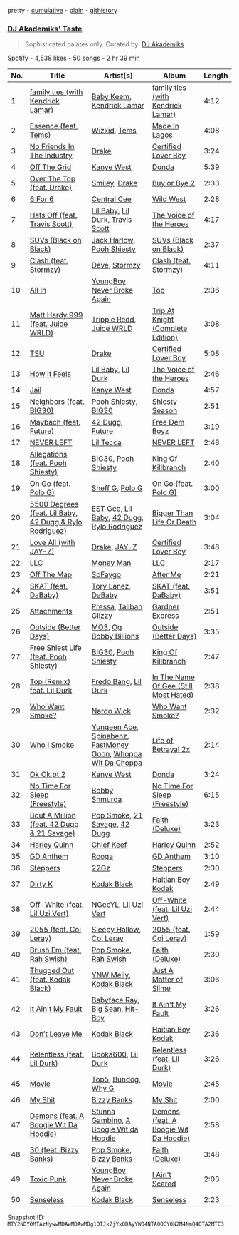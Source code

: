 pretty - [cumulative](/playlists/cumulative/37i9dQZF1DXdUq7EFlkBFv.md) - [plain](/playlists/plain/37i9dQZF1DXdUq7EFlkBFv) - [githistory](https://github.githistory.xyz/mackorone/spotify-playlist-archive/blob/main/playlists/plain/37i9dQZF1DXdUq7EFlkBFv)

### [DJ Akademiks' Taste](https://open.spotify.com/playlist/37i9dQZF1DXdUq7EFlkBFv)

> Sophisticated palates only\. Curated by: <a href="https://www.instagram.com/akademiks/">DJ Akademiks</a>

[Spotify](https://open.spotify.com/user/spotify) - 4,538 likes - 50 songs - 2 hr 39 min

| No. | Title | Artist(s) | Album | Length |
|---|---|---|---|---|
| 1 | [family ties \(with Kendrick Lamar\)](https://open.spotify.com/track/7Bpx2vsWfQFBACRz4h3IqH) | [Baby Keem](https://open.spotify.com/artist/5SXuuuRpukkTvsLuUknva1), [Kendrick Lamar](https://open.spotify.com/artist/2YZyLoL8N0Wb9xBt1NhZWg) | [family ties \(with Kendrick Lamar\)](https://open.spotify.com/album/3HqmX8hGcbbQZODgayNEYx) | 4:12 |
| 2 | [Essence \(feat\. Tems\)](https://open.spotify.com/track/5FG7Tl93LdH117jEKYl3Cm) | [Wizkid](https://open.spotify.com/artist/3tVQdUvClmAT7URs9V3rsp), [Tems](https://open.spotify.com/artist/687cZJR45JO7jhk1LHIbgq) | [Made In Lagos](https://open.spotify.com/album/6HpMdN52TfJAwVbmkrFeBN) | 4:08 |
| 3 | [No Friends In The Industry](https://open.spotify.com/track/2tUL6dZf1mywCj5WvCPZw6) | [Drake](https://open.spotify.com/artist/3TVXtAsR1Inumwj472S9r4) | [Certified Lover Boy](https://open.spotify.com/album/3SpBlxme9WbeQdI9kx7KAV) | 3:24 |
| 4 | [Off The Grid](https://open.spotify.com/track/6LNoArVBBVZzUTUiAX2aKO) | [Kanye West](https://open.spotify.com/artist/5K4W6rqBFWDnAN6FQUkS6x) | [Donda](https://open.spotify.com/album/5CnpZV3q5BcESefcB3WJmz) | 5:39 |
| 5 | [Over The Top \(feat\. Drake\)](https://open.spotify.com/track/22ruOqBqBRiZDiXFud4OXa) | [Smiley](https://open.spotify.com/artist/6jeg7JBX9J9097esK752iR), [Drake](https://open.spotify.com/artist/3TVXtAsR1Inumwj472S9r4) | [Buy or Bye 2](https://open.spotify.com/album/2ioMOjxtndeNFrssEFnIjF) | 2:33 |
| 6 | [6 For 6](https://open.spotify.com/track/1tLV0GD0WXQ1Z8BKOQscti) | [Central Cee](https://open.spotify.com/artist/5H4yInM5zmHqpKIoMNAx4r) | [Wild West](https://open.spotify.com/album/0aAVMtHuK9wX1mQozWvdSZ) | 2:28 |
| 7 | [Hats Off \(feat\. Travis Scott\)](https://open.spotify.com/track/4lUmnwRybYH7mMzf16xB0y) | [Lil Baby](https://open.spotify.com/artist/5f7VJjfbwm532GiveGC0ZK), [Lil Durk](https://open.spotify.com/artist/3hcs9uc56yIGFCSy9leWe7), [Travis Scott](https://open.spotify.com/artist/0Y5tJX1MQlPlqiwlOH1tJY) | [The Voice of the Heroes](https://open.spotify.com/album/6CvBb1XqN0igtQrWrbXD80) | 4:17 |
| 8 | [SUVs \(Black on Black\)](https://open.spotify.com/track/1MIGkQxcdAt2lDx6ySpsc5) | [Jack Harlow](https://open.spotify.com/artist/2LIk90788K0zvyj2JJVwkJ), [Pooh Shiesty](https://open.spotify.com/artist/5F1aAS1duwlzExnPs3l2Xe) | [SUVs \(Black on Black\)](https://open.spotify.com/album/4K3SQSfKMXLcVnyUSFELZw) | 2:37 |
| 9 | [Clash \(feat\. Stormzy\)](https://open.spotify.com/track/2oUwMN5VfdGX10XeQJLBBi) | [Dave](https://open.spotify.com/artist/6Ip8FS7vWT1uKkJSweANQK), [Stormzy](https://open.spotify.com/artist/2SrSdSvpminqmStGELCSNd) | [Clash \(feat\. Stormzy\)](https://open.spotify.com/album/58GjA2xPMQ8PjNKyddHIqP) | 4:11 |
| 10 | [All In](https://open.spotify.com/track/7CdoE8U5DwrwCaLoyf3ME0) | [YoungBoy Never Broke Again](https://open.spotify.com/artist/7wlFDEWiM5OoIAt8RSli8b) | [Top](https://open.spotify.com/album/6MbQdX6OomgQhZU6QCqMKW) | 2:36 |
| 11 | [Matt Hardy 999 \(feat\. Juice WRLD\)](https://open.spotify.com/track/1HsOTiVqdN7PB1zOS2bcsO) | [Trippie Redd](https://open.spotify.com/artist/6Xgp2XMz1fhVYe7i6yNAax), [Juice WRLD](https://open.spotify.com/artist/4MCBfE4596Uoi2O4DtmEMz) | [Trip At Knight \(Complete Edition\)](https://open.spotify.com/album/4sS5IjHR0YOJQdSTQ8whWz) | 3:08 |
| 12 | [TSU](https://open.spotify.com/track/4s7QLoImIwmPi9L6dq1nVW) | [Drake](https://open.spotify.com/artist/3TVXtAsR1Inumwj472S9r4) | [Certified Lover Boy](https://open.spotify.com/album/3SpBlxme9WbeQdI9kx7KAV) | 5:08 |
| 13 | [How It Feels](https://open.spotify.com/track/62nb5YUYUqtYJhVPwRhCke) | [Lil Baby](https://open.spotify.com/artist/5f7VJjfbwm532GiveGC0ZK), [Lil Durk](https://open.spotify.com/artist/3hcs9uc56yIGFCSy9leWe7) | [The Voice of the Heroes](https://open.spotify.com/album/6CvBb1XqN0igtQrWrbXD80) | 2:46 |
| 14 | [Jail](https://open.spotify.com/track/6d8HN8MqqbqrEUI2bvx0aG) | [Kanye West](https://open.spotify.com/artist/5K4W6rqBFWDnAN6FQUkS6x) | [Donda](https://open.spotify.com/album/5CnpZV3q5BcESefcB3WJmz) | 4:57 |
| 15 | [Neighbors \(feat\. BIG30\)](https://open.spotify.com/track/2xlOJSbScxrHHOmlNmILpD) | [Pooh Shiesty](https://open.spotify.com/artist/5F1aAS1duwlzExnPs3l2Xe), [BIG30](https://open.spotify.com/artist/4nZmMrwH6LxHnCzQv4IFUE) | [Shiesty Season](https://open.spotify.com/album/2UwJ4Nt10VStLczYefhcEV) | 2:51 |
| 16 | [Maybach \(feat\. Future\)](https://open.spotify.com/track/2Qt8qG9SWPdtRiaWcPNJRm) | [42 Dugg](https://open.spotify.com/artist/45gHcnDnMC15sgx3VL7ROG), [Future](https://open.spotify.com/artist/1RyvyyTE3xzB2ZywiAwp0i) | [Free Dem Boyz](https://open.spotify.com/album/4zJiUubJvgUJNq0BVD9Mvs) | 3:19 |
| 17 | [NEVER LEFT](https://open.spotify.com/track/21UkXrc9kD48rNpTMI2ecz) | [Lil Tecca](https://open.spotify.com/artist/4Ga1P7PMIsmqEZqhYZQgDo) | [NEVER LEFT](https://open.spotify.com/album/0PMJvFnZxXl9LToaZFHhxp) | 2:48 |
| 18 | [Allegations \(feat\. Pooh Shiesty\)](https://open.spotify.com/track/1Fhb9neDPyEyTaZZ3qmIn4) | [BIG30](https://open.spotify.com/artist/4nZmMrwH6LxHnCzQv4IFUE), [Pooh Shiesty](https://open.spotify.com/artist/5F1aAS1duwlzExnPs3l2Xe) | [King Of Killbranch](https://open.spotify.com/album/1NDrL1t8NNB233FRqbzzoK) | 2:40 |
| 19 | [On Go \(feat\. Polo G\)](https://open.spotify.com/track/3Ho13bRS28xEvGvgW4LOFM) | [Sheff G](https://open.spotify.com/artist/1tG7s7S4sq2eFFW0QZyLbm), [Polo G](https://open.spotify.com/artist/6AgTAQt8XS6jRWi4sX7w49) | [On Go \(feat\. Polo G\)](https://open.spotify.com/album/5d1WnOlcSun3ghG0H3dV7z) | 3:00 |
| 20 | [5500 Degrees \(feat\. Lil Baby, 42 Dugg & Rylo Rodriguez\)](https://open.spotify.com/track/6uTID2glulLOXYhcwMETS1) | [EST Gee](https://open.spotify.com/artist/4FlG0V0jhLO4qGpayFOphj), [Lil Baby](https://open.spotify.com/artist/5f7VJjfbwm532GiveGC0ZK), [42 Dugg](https://open.spotify.com/artist/45gHcnDnMC15sgx3VL7ROG), [Rylo Rodriguez](https://open.spotify.com/artist/0gg11prPP6OqtUvBcKnPpq) | [Bigger Than Life Or Death](https://open.spotify.com/album/1RsqFdvHFKN9VGpBmJtUku) | 3:04 |
| 21 | [Love All \(with JAY\-Z\)](https://open.spotify.com/track/4VCbgIdr8ptegWeJpqLVHH) | [Drake](https://open.spotify.com/artist/3TVXtAsR1Inumwj472S9r4), [JAY\-Z](https://open.spotify.com/artist/3nFkdlSjzX9mRTtwJOzDYB) | [Certified Lover Boy](https://open.spotify.com/album/3SpBlxme9WbeQdI9kx7KAV) | 3:48 |
| 22 | [LLC](https://open.spotify.com/track/53JqTGiqfRuNwC54WAIG6H) | [Money Man](https://open.spotify.com/artist/3Rx4PJ7SP6unkOk5elPUK7) | [LLC](https://open.spotify.com/album/6FjAZZk6sL9UVMFY1tQloy) | 2:17 |
| 23 | [Off The Map](https://open.spotify.com/track/6GNG0YQixWuLE0M5FtrRxY) | [SoFaygo](https://open.spotify.com/artist/2SJhf6rTOU53g8yBdAjPby) | [After Me](https://open.spotify.com/album/3cDBVusNMPK33eaTIE5QQg) | 2:21 |
| 24 | [SKAT \(feat\. DaBaby\)](https://open.spotify.com/track/33OeHNGJA124QytVD0BeQK) | [Tory Lanez](https://open.spotify.com/artist/2jku7tDXc6XoB6MO2hFuqg), [DaBaby](https://open.spotify.com/artist/4r63FhuTkUYltbVAg5TQnk) | [SKAT \(feat\. DaBaby\)](https://open.spotify.com/album/1Y9B8NqVUn69IhVhe2YMwT) | 3:51 |
| 25 | [Attachments](https://open.spotify.com/track/1SedJ3dLWoCqnPIGeEMUJH) | [Pressa](https://open.spotify.com/artist/5olrQpDroHT7sjmYWMLivy), [Taliban Glizzy](https://open.spotify.com/artist/2J4wmwS5YSjQKzEEM7AiJh) | [Gardner Express](https://open.spotify.com/album/24nydg8i966CawS06yCtZh) | 2:51 |
| 26 | [Outside \(Better Days\)](https://open.spotify.com/track/2AJvoUXSml9cDzQdsk1pEG) | [MO3](https://open.spotify.com/artist/44JEJiBvti7NiEhAfzWstv), [Og Bobby Billions](https://open.spotify.com/artist/6bS1ddLkqrK5Jl6GyKK4j2) | [Outside \(Better Days\)](https://open.spotify.com/album/3EeayWYuFnQuR49Euu1gjI) | 3:35 |
| 27 | [Free Shiest Life \(feat\. Pooh Shiesty\)](https://open.spotify.com/track/0OruY3ybpkoHM9qG9xXbK3) | [BIG30](https://open.spotify.com/artist/4nZmMrwH6LxHnCzQv4IFUE), [Pooh Shiesty](https://open.spotify.com/artist/5F1aAS1duwlzExnPs3l2Xe) | [King Of Killbranch](https://open.spotify.com/album/1NDrL1t8NNB233FRqbzzoK) | 2:47 |
| 28 | [Top \(Remix\) feat\. Lil Durk](https://open.spotify.com/track/5S0QZGDvhgdED2WJGgxBKb) | [Fredo Bang](https://open.spotify.com/artist/4yTmEo2clwWq2jwelvqgVv), [Lil Durk](https://open.spotify.com/artist/3hcs9uc56yIGFCSy9leWe7) | [In The Name Of Gee \(Still Most Hated\)](https://open.spotify.com/album/18sKqGhmvXhfhgnzu3uj0T) | 2:38 |
| 29 | [Who Want Smoke?](https://open.spotify.com/track/5PJbsnPWGcZWsNHdRpW3Wq) | [Nardo Wick](https://open.spotify.com/artist/0Njy6yR9LykNKYg9yE23QN) | [Who Want Smoke?](https://open.spotify.com/album/6e4K6xYheopkx9xug6jjgc) | 2:32 |
| 30 | [Who I Smoke](https://open.spotify.com/track/3093lstvMDfRjvimLc6ViU) | [Yungeen Ace](https://open.spotify.com/artist/7hj7ffJe6UkF1gsMpuweSI), [Spinabenz](https://open.spotify.com/artist/6JK16RgnitAl8O9yFgmWPe), [FastMoney Goon](https://open.spotify.com/artist/6VdfJb2OJp9dbZz0t5bedv), [Whoppa Wit Da Choppa](https://open.spotify.com/artist/482lFlWgAXTKFGC8C6imWq) | [Life of Betrayal 2x](https://open.spotify.com/album/2T2cnxVLWceuy1QofrVNnn) | 2:14 |
| 31 | [Ok Ok pt 2](https://open.spotify.com/track/5ad5uryyzVWs95bK3myGkw) | [Kanye West](https://open.spotify.com/artist/5K4W6rqBFWDnAN6FQUkS6x) | [Donda](https://open.spotify.com/album/5CnpZV3q5BcESefcB3WJmz) | 3:24 |
| 32 | [No Time For Sleep \(Freestyle\)](https://open.spotify.com/track/50xlqNticOjNCnR192H1YJ) | [Bobby Shmurda](https://open.spotify.com/artist/34Y0ldeyUv7jBvukWOGASO) | [No Time For Sleep \(Freestyle\)](https://open.spotify.com/album/2SUNTv6iT4DwTmrNlqCqmi) | 6:15 |
| 33 | [Bout A Million \(feat\. 42 Dugg & 21 Savage\)](https://open.spotify.com/track/72ozIjVFHpAnKGcuYpCfb7) | [Pop Smoke](https://open.spotify.com/artist/0eDvMgVFoNV3TpwtrVCoTj), [21 Savage](https://open.spotify.com/artist/1URnnhqYAYcrqrcwql10ft), [42 Dugg](https://open.spotify.com/artist/45gHcnDnMC15sgx3VL7ROG) | [Faith \(Deluxe\)](https://open.spotify.com/album/1n5t4LXCTAmiJmyMtbBxVU) | 3:23 |
| 34 | [Harley Quinn](https://open.spotify.com/track/5yfX9sTYDJ012smTqfoTCj) | [Chief Keef](https://open.spotify.com/artist/15iVAtD3s3FsQR4w1v6M0P) | [Harley Quinn](https://open.spotify.com/album/1YjRDz2mWVadCF8PoGjpNg) | 2:52 |
| 35 | [GD Anthem](https://open.spotify.com/track/0IAQb5BDqLI5ZlGVDiFArh) | [Rooga](https://open.spotify.com/artist/5zDlgTCrdCh2cFRX7nH8W1) | [GD Anthem](https://open.spotify.com/album/0vEwVgYvI4kNNLsszRi3zo) | 3:10 |
| 36 | [Steppers](https://open.spotify.com/track/7vNUd8wv8Fo6L1CBxduXxF) | [22Gz](https://open.spotify.com/artist/4JhbRL6zaItAyzqx4gHTqz) | [Steppers](https://open.spotify.com/album/1cmIixELcilPw7uQzS8UVD) | 2:30 |
| 37 | [Dirty K](https://open.spotify.com/track/0xAY7oG6h1YBv0Tvc8eUnu) | [Kodak Black](https://open.spotify.com/artist/46SHBwWsqBkxI7EeeBEQG7) | [Haitian Boy Kodak](https://open.spotify.com/album/4DGNmFH2q7WEtFI88geAmu) | 2:49 |
| 38 | [Off\-White \(feat\. Lil Uzi Vert\)](https://open.spotify.com/track/6WSypNUxnt7YYXQ9iUGRR7) | [NGeeYL](https://open.spotify.com/artist/5Z9mvkWNEpiKVQ36xVkMfe), [Lil Uzi Vert](https://open.spotify.com/artist/4O15NlyKLIASxsJ0PrXPfz) | [Off\-White \(feat\. Lil Uzi Vert\)](https://open.spotify.com/album/1mQayAKgsYORLTbpvXdI5T) | 2:44 |
| 39 | [2055 \(feat\. Coi Leray\)](https://open.spotify.com/track/74ruhOVvor6O8R91cyrzK0) | [Sleepy Hallow](https://open.spotify.com/artist/6EPlBSH2RSiettczlz7ihV), [Coi Leray](https://open.spotify.com/artist/6AMd49uBDJfhf30Ak2QR5s) | [2055 \(feat\. Coi Leray\)](https://open.spotify.com/album/2jGGIrYGbhJPHOmBF5R90N) | 1:59 |
| 40 | [Brush Em \(feat\. Rah Swish\)](https://open.spotify.com/track/58aW6yZGFl7rVM7SLfLnLL) | [Pop Smoke](https://open.spotify.com/artist/0eDvMgVFoNV3TpwtrVCoTj), [Rah Swish](https://open.spotify.com/artist/4FeLiFUPdxVfFo8oOfA4BH) | [Faith \(Deluxe\)](https://open.spotify.com/album/1n5t4LXCTAmiJmyMtbBxVU) | 2:30 |
| 41 | [Thugged Out \(feat\. Kodak Black\)](https://open.spotify.com/track/0uRsQ1Q3ZPuXTEkEeUXNNf) | [YNW Melly](https://open.spotify.com/artist/1cNDP5yjU5vjeR8qMf4grg), [Kodak Black](https://open.spotify.com/artist/46SHBwWsqBkxI7EeeBEQG7) | [Just A Matter of Slime](https://open.spotify.com/album/0fvmq3jIMJpjHFDTZtjWtx) | 3:06 |
| 42 | [It Ain't My Fault](https://open.spotify.com/track/5cX92psZ1aSHr6rTmGQMps) | [Babyface Ray](https://open.spotify.com/artist/3zZ88AwlTwfCJkowsFCvLA), [Big Sean](https://open.spotify.com/artist/0c173mlxpT3dSFRgMO8XPh), [Hit\-Boy](https://open.spotify.com/artist/6q3p11nP1p80Ey6LrOOSed) | [It Ain't My Fault](https://open.spotify.com/album/5aTCwMHvG9VSoeX1ZpYQY0) | 3:26 |
| 43 | [Don’t Leave Me](https://open.spotify.com/track/2PaP6wC4cqEgYLKBDeJWdN) | [Kodak Black](https://open.spotify.com/artist/46SHBwWsqBkxI7EeeBEQG7) | [Haitian Boy Kodak](https://open.spotify.com/album/4DGNmFH2q7WEtFI88geAmu) | 2:36 |
| 44 | [Relentless \(feat\. Lil Durk\)](https://open.spotify.com/track/6mdPEY68QpFtEau2sfQLW1) | [Booka600](https://open.spotify.com/artist/5g8mXUQcC8DVAHLwGGAIrJ), [Lil Durk](https://open.spotify.com/artist/3hcs9uc56yIGFCSy9leWe7) | [Relentless \(feat\. Lil Durk\)](https://open.spotify.com/album/7805rgXmjrssqgW03U9ZTu) | 3:26 |
| 45 | [Movie](https://open.spotify.com/track/3hEr1HhvLm6sq52CdgGk72) | [Top5](https://open.spotify.com/artist/761R6TmYhSbPNOFfEf80pw), [Bundog](https://open.spotify.com/artist/4wL3ZswVcMUC6iNcvWklfO), [Why G](https://open.spotify.com/artist/3QoFljZxcB1DQuP3WmYVJB) | [Movie](https://open.spotify.com/album/13Gw4ZOeVGHSuNdWgf8Fh2) | 2:45 |
| 46 | [My Shit](https://open.spotify.com/track/1HmhJrabjvTHZlkKDUzZfX) | [Bizzy Banks](https://open.spotify.com/artist/7s3eCGNZMrwUQraXlocCBv) | [My Shit](https://open.spotify.com/album/7C6YsJ2PYab0ydSTP7BQB2) | 2:00 |
| 47 | [Demons \(feat\. A Boogie Wit Da Hoodie\)](https://open.spotify.com/track/5QdnavjDzGRNHfQn23PlG8) | [Stunna Gambino](https://open.spotify.com/artist/15ZjD8Gus20Miqw3fdOaXX), [A Boogie Wit da Hoodie](https://open.spotify.com/artist/31W5EY0aAly4Qieq6OFu6I) | [Demons \(feat\. A Boogie Wit Da Hoodie\)](https://open.spotify.com/album/0Lwd1Jj6yJxpbDT1vHzC9m) | 2:58 |
| 48 | [30 \(feat\. Bizzy Banks\)](https://open.spotify.com/track/5nkzBlt92PJLVEvPXBd9WZ) | [Pop Smoke](https://open.spotify.com/artist/0eDvMgVFoNV3TpwtrVCoTj), [Bizzy Banks](https://open.spotify.com/artist/7s3eCGNZMrwUQraXlocCBv) | [Faith \(Deluxe\)](https://open.spotify.com/album/1n5t4LXCTAmiJmyMtbBxVU) | 3:48 |
| 49 | [Toxic Punk](https://open.spotify.com/track/1kt1zJEovrCGeW4xHvQwaX) | [YoungBoy Never Broke Again](https://open.spotify.com/artist/7wlFDEWiM5OoIAt8RSli8b) | [I Ain't Scared](https://open.spotify.com/album/1l4iUB8CltYGm1ugBj7DpZ) | 2:03 |
| 50 | [Senseless](https://open.spotify.com/track/4GRZ1qz6lBki2PbOr0jaCQ) | [Kodak Black](https://open.spotify.com/artist/46SHBwWsqBkxI7EeeBEQG7) | [Senseless](https://open.spotify.com/album/6AM123Eeb8LiLdz9GUiNJT) | 2:23 |

Snapshot ID: `MTY2NDY0MTAzNywwMDAwMDAwMDg1OTJkZjYxODAyYWQ4NTA0OGY0N2M4NmQ4OTA2MTE3`
